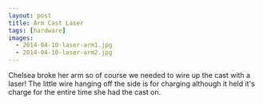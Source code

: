 ```yaml
---
layout: post
title: Arm Cast Laser
tags: [hardware]
images:
  - 2014-04-10-laser-arm1.jpg
  - 2014-04-10-laser-arm2.jpg
---
```

Chelsea broke her arm so of course we needed to wire up the cast with a laser! The little wire hanging off the side is for charging although it held it's charge for the entire time she had the cast on.
